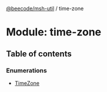 [@beecode/msh-util](../README.md) / time-zone

# Module: time-zone

## Table of contents

### Enumerations

- [TimeZone](../enums/time_zone.TimeZone.md)

